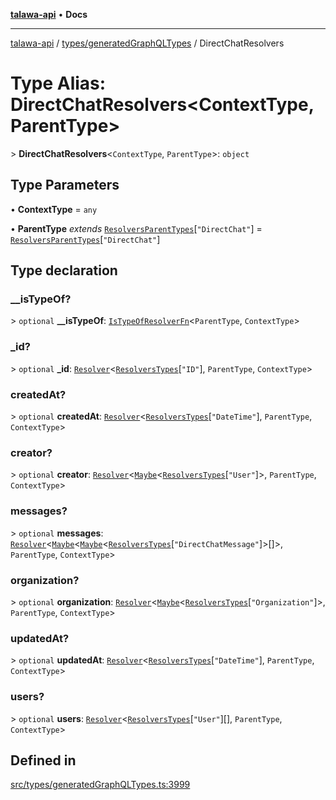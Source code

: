 [**talawa-api**](../../../README.md) • **Docs**

***

[talawa-api](../../../modules.md) / [types/generatedGraphQLTypes](../README.md) / DirectChatResolvers

# Type Alias: DirectChatResolvers\<ContextType, ParentType\>

\> **DirectChatResolvers**\<`ContextType`, `ParentType`\>: `object`

## Type Parameters

• **ContextType** = `any`

• **ParentType** *extends* [`ResolversParentTypes`](ResolversParentTypes.md)\[`"DirectChat"`\] = [`ResolversParentTypes`](ResolversParentTypes.md)\[`"DirectChat"`\]

## Type declaration

### \_\_isTypeOf?

\> `optional` **\_\_isTypeOf**: [`IsTypeOfResolverFn`](IsTypeOfResolverFn.md)\<`ParentType`, `ContextType`\>

### \_id?

\> `optional` **\_id**: [`Resolver`](Resolver.md)\<[`ResolversTypes`](ResolversTypes.md)\[`"ID"`\], `ParentType`, `ContextType`\>

### createdAt?

\> `optional` **createdAt**: [`Resolver`](Resolver.md)\<[`ResolversTypes`](ResolversTypes.md)\[`"DateTime"`\], `ParentType`, `ContextType`\>

### creator?

\> `optional` **creator**: [`Resolver`](Resolver.md)\<[`Maybe`](Maybe.md)\<[`ResolversTypes`](ResolversTypes.md)\[`"User"`\]\>, `ParentType`, `ContextType`\>

### messages?

\> `optional` **messages**: [`Resolver`](Resolver.md)\<[`Maybe`](Maybe.md)\<[`Maybe`](Maybe.md)\<[`ResolversTypes`](ResolversTypes.md)\[`"DirectChatMessage"`\]\>[]\>, `ParentType`, `ContextType`\>

### organization?

\> `optional` **organization**: [`Resolver`](Resolver.md)\<[`Maybe`](Maybe.md)\<[`ResolversTypes`](ResolversTypes.md)\[`"Organization"`\]\>, `ParentType`, `ContextType`\>

### updatedAt?

\> `optional` **updatedAt**: [`Resolver`](Resolver.md)\<[`ResolversTypes`](ResolversTypes.md)\[`"DateTime"`\], `ParentType`, `ContextType`\>

### users?

\> `optional` **users**: [`Resolver`](Resolver.md)\<[`ResolversTypes`](ResolversTypes.md)\[`"User"`\][], `ParentType`, `ContextType`\>

## Defined in

[src/types/generatedGraphQLTypes.ts:3999](https://github.com/PalisadoesFoundation/talawa-api/blob/fb5076f344cd74d4e51c692cbc70fc337bf1ac39/src/types/generatedGraphQLTypes.ts#L3999)
